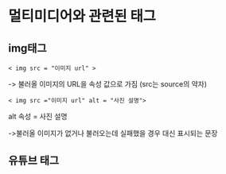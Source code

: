 # 멀티미디어와 관련된 태그

## img태그

    < img src = "이미지 url" >

-> 불러올 이미지의 URL을 속성 값으로 가짐
 (src는 source의 약자)

    < img src ="이미지 url" alt = "사진 설명">

alt 속성 = 사진 설명

->불러올 이미지가 없거나 불러오는데 실패했을 경우 대신 표시되는 문장


## 유튜브 태그

